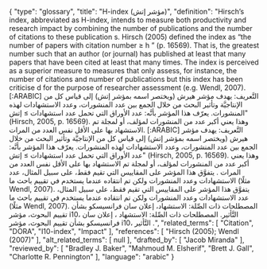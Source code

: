 {
    "type": "glossary",
    "title": "H-index (مؤشر إتش)",
    "definition": "Hirsch’s index, abbreviated as H-index, intends to measure both productivity and research impact by combining the number of publications and the number of citations to these publication s. Hirsch (2005) defined the index as “the number of papers with citation number ≥ h ” (p. 16569). That is, the greatest number such that an author (or journal) has published at least that many papers that have been cited at least that many times. The index is perceived as a superior measure to measures that only assess, for instance, the number of citations and number of publications but this index has been criticise d for the purpose of researcher assessment (e.g. Wendl, 2007). [:ARABIC] التَّعريف: يهدف مؤشر هيرش (ويختصر اسمه بمؤشر إتش) إلى قياس كل من الإنتاجيَّة وتأثير البحث من خلال الجمع بين عدد المنشورات، وعدد الاستشهادات لهذه المنشورات. يعرّف هذا المؤشر بأنَّه: عدد الأوراق التي تحمل عدد استشهادات ≥ إتش\" (Hirsch, 2005, p. 16569). وهذا يعني أكبر عدد من المنشورات لمؤلف، أو لمجلة تم الاستشهاد بها على الأقل نفس العدد من المرات. [:ARABIC] التَّعريف: يهدف مؤشر هيرش (ويختصر اسمه بمؤشر إتش) إلى قياس كل من الإنتاجيَّة وتأثير البحث من خلال الجمع بين عدد المنشورات، وعدد الاستشهادات لهذه المنشورات. يعرّف هذا المؤشر بأنَّه: عدد الأوراق التي تحمل عدد استشهادات ≥ إتش\" (Hirsch, 2005, p. 16569). وهذا يعني أكبر عدد من المنشورات لمؤلف، أو لمجلة تم الاستشهاد بها على الأقل نفس العدد من المرات . يتفوَّق هذا المؤشر على المقاييس التي تقيم فقط، على سبيل المثال، عدد الاستشهادات وعدد المنشورات ولكن تم انتقاده عندما يستخدم في تقييم باحث ما (مثلًا Wendl, 2007). يتفوَّق هذا المؤشر على المقاييس التي تقيم فقط، على سبيل المثال، عدد الاستشهادات وعدد المنشورات ولكن تم انتقاده عندما يستخدم في تقييم باحث ما (مثلًا Wendl, 2007). المصطلحات ذات الصِّلة: الاستشهاد، إعلان سان فرانسيسكو بشأن تقييم البحوث، مؤشر i10، التَّأثير. المصطلحات ذات الصِّلة:  الاستشهاد ، إعلان سان فرانسيسكو بشأن تقييم البحوث، مؤشر i10، التَّأثير .",
    "related_terms": [
        "Citation",
        "DORA",
        "I10-index",
        "Impact"
    ],
    "references": [
        "Hirsch (2005); Wendl (2007)"
    ],
    "alt_related_terms": [
        null
    ],
    "drafted_by": [
        "Jacob Miranda"
    ],
    "reviewed_by": [
        "Bradley J. Baker",
        "Mahmoud M. Elsherif",
        "Brett J. Gall",
        "Charlotte R. Pennington"
    ],
    "language": "arabic"
}